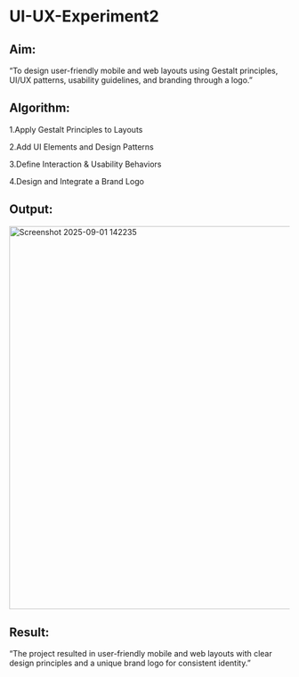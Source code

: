 # UI-UX-Experiment2
## Aim:
“To design user-friendly mobile and web layouts using Gestalt principles, UI/UX patterns, usability guidelines, and branding through a logo.”
## Algorithm:
1.Apply Gestalt Principles to Layouts

2.Add UI Elements and Design Patterns

3.Define Interaction & Usability Behaviors

4.Design and Integrate a Brand Logo
## Output:
<img width="685" height="688" alt="Screenshot 2025-09-01 142235" src="https://github.com/user-attachments/assets/a36617c8-f335-42bc-b471-b767085064e2" />

## Result:
“The project resulted in user-friendly mobile and web layouts with clear design principles and a unique brand logo for consistent identity.”
